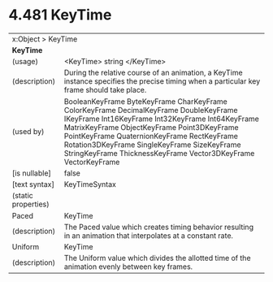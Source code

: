 <html dir="LTR" xmlns:mshelp="http://msdn.microsoft.com/mshelp" xmlns:ddue="http://ddue.schemas.microsoft.com/authoring/2003/5" xmlns:xlink="http://www.w3.org/1999/xlink" xmlns:tool="http://www.microsoft.com/tooltip">

<body>
 <input type="hidden" id="userDataCache" class="userDataStyle">
 <input type="hidden" id="hiddenScrollOffset">
 <img id="dropDownImage" style="display:none; height:0; width:0;" src="../local/drpdown.gif">
 <img id="dropDownHoverImage" style="display:none; height:0; width:0;" src="../local/drpdown_orange.gif">
 <img id="collapseImage" style="display:none; height:0; width:0;" src="../local/collapse.gif">
 <img id="expandImage" style="display:none; height:0; width:0;" src="../local/exp.gif">
 <img id="collapseAllImage" style="display:none; height:0; width:0;" src="../local/collall.gif">
 <img id="expandAllImage" style="display:none; height:0; width:0;" src="../local/expall.gif">
 <img id="copyImage" style="display:none; height:0; width:0;" src="../local/copycode.gif">
 <img id="copyHoverImage" style="display:none; height:0; width:0;" src="../local/copycodeHighlight.gif">
 <div id="header"><h1 class="heading">4.481 KeyTime</h1></div>

 <div id="mainSection">
 <div id="mainBody">
 <div id="allHistory" class="saveHistory" onsave="saveAll()" onload="loadAll()"></div>
 <p xmlns:wsd="http://wsdev.schemas.microsoft.com/authoring/2008/2" xmlns:msxsl="urn:schemas-microsoft-com:xslt" xmlns:script="urn:script" xmlns:build="urn:build">
 </p>
 <div id="sectionSection0" class="section" name="collapseableSection">
 <content xmlns="http://ddue.schemas.microsoft.com/authoring/2003/5" xmlns:wsd="http://wsdev.schemas.microsoft.com/authoring/2008/2" xmlns:msxsl="urn:schemas-microsoft-com:xslt" xmlns:script="urn:script" xmlns:build="urn:build">
 </content>
 </div>
 <div id="sectionSection1" class="section" name="collapseableSection">
 <content xmlns="http://ddue.schemas.microsoft.com/authoring/2003/5" xmlns:wsd="http://wsdev.schemas.microsoft.com/authoring/2008/2" xmlns:msxsl="urn:schemas-microsoft-com:xslt" xmlns:script="urn:script" xmlns:build="urn:build">
 <table class="ProtocolAuthoredTable" xmlns="">
 <tr><td colspan="2">
<mshelp:link keywords="86913f34-aa06-4c94-9f09-83936a822fd8" tabindex="0">x:Object</mshelp:link> &gt; <mshelp:link keywords="25b9097d-1c89-43c8-a2f6-6597ba68dc3c" tabindex="0">KeyTime</mshelp:link> </td>
 </tr>
 <tr><td colspan="2">
 <b>
KeyTime </b>
 </td>
 </tr>
 <tr><td><div class="indent0">(usage)</div></td>
 <td>&lt;KeyTime&gt; string &lt;/KeyTime&gt; </td>
 </tr>
 <tr><td><div class="indent0">(description)</div></td>
 <td>During the relative course of an animation, a KeyTime instance specifies the precise timing when a particular key frame should take place. </td>
 </tr>
 <tr><td><div class="indent0">(used by)</div></td>
 <td><mshelp:link keywords="92bd3305-08ba-4dda-ad10-acaac00c8dc5" tabindex="0">BooleanKeyFrame</mshelp:link> <mshelp:link keywords="9bb3fe07-f966-440f-8619-6f782f64941a" tabindex="0">ByteKeyFrame</mshelp:link> <mshelp:link keywords="68d37955-5b74-4589-8463-7276caf3ea56" tabindex="0">CharKeyFrame</mshelp:link> <mshelp:link keywords="e8ac07fc-30e1-471e-8744-e3203c2aa278" tabindex="0">ColorKeyFrame</mshelp:link> <mshelp:link keywords="27b17d3b-86bb-405a-b3a3-3a7d56114cfe" tabindex="0">DecimalKeyFrame</mshelp:link> <mshelp:link keywords="f07e1e5d-fb3e-4e7d-bf77-22f6a97a4791" tabindex="0">DoubleKeyFrame</mshelp:link> <mshelp:link keywords="053d94fb-c976-42f2-a595-229dcf93590a" tabindex="0">IKeyFrame</mshelp:link> <mshelp:link keywords="fa73487f-889c-431c-af99-58643588c5c4" tabindex="0">Int16KeyFrame</mshelp:link> <mshelp:link keywords="37251b67-7859-4bfd-8304-08ac2087f321" tabindex="0">Int32KeyFrame</mshelp:link> <mshelp:link keywords="54911b29-a006-4942-8390-66efafc3810a" tabindex="0">Int64KeyFrame</mshelp:link> <mshelp:link keywords="96989038-e60d-4fd7-a59c-a6f481096530" tabindex="0">MatrixKeyFrame</mshelp:link> <mshelp:link keywords="5f423804-b1f6-474e-83d0-6fefd1a76095" tabindex="0">ObjectKeyFrame</mshelp:link> <mshelp:link keywords="6f26a6c6-cdf2-44f0-9cc3-f3d447f9b90b" tabindex="0">Point3DKeyFrame</mshelp:link> <mshelp:link keywords="298890db-a556-4ac3-adae-92f5a2bc3945" tabindex="0">PointKeyFrame</mshelp:link> <mshelp:link keywords="a04a80ef-8f7b-4188-9a5a-6dca7602ec04" tabindex="0">QuaternionKeyFrame</mshelp:link> <mshelp:link keywords="a940ec29-ef0f-4de9-aa9b-7e7757f863cc" tabindex="0">RectKeyFrame</mshelp:link> <mshelp:link keywords="c6a05020-6db5-4d1c-9953-db708c8a12ff" tabindex="0">Rotation3DKeyFrame</mshelp:link> <mshelp:link keywords="d4817382-ce81-48e5-b7de-c9b153d7f097" tabindex="0">SingleKeyFrame</mshelp:link> <mshelp:link keywords="c22c65e2-3425-42cb-b2c4-83bbcde0b9f1" tabindex="0">SizeKeyFrame</mshelp:link> <mshelp:link keywords="79d53681-b1c5-450c-8535-7df4264b29ed" tabindex="0">StringKeyFrame</mshelp:link> <mshelp:link keywords="b656295d-0687-4b3a-9a6f-65dbdb02a0d4" tabindex="0">ThicknessKeyFrame</mshelp:link> <mshelp:link keywords="1ca124be-4c23-4ac3-9855-c8fff6b4a5f2" tabindex="0">Vector3DKeyFrame</mshelp:link> <mshelp:link keywords="ceb15b1b-b6ec-492d-8320-6e512af6f61b" tabindex="0">VectorKeyFrame</mshelp:link> </td>
 </tr>
 <tr><td><div class="indent0">[is nullable]</div></td>
 <td>false </td>
 </tr>
 <tr><td><div class="indent0">[text syntax]</div></td>
 <td><mshelp:link keywords="56f7d8eb-f47a-482e-abce-a17fe3d453f0" tabindex="0">KeyTimeSyntax</mshelp:link> </td>
 </tr>
 <tr><td><div class="indent0">(static properties)</div></td>
 <td> </td>
 </tr>
 <tr><td><div class="indent2">Paced</div></td>
 <td><mshelp:link keywords="25b9097d-1c89-43c8-a2f6-6597ba68dc3c" tabindex="0">KeyTime</mshelp:link> </td>
 </tr>
 <tr><td><div class="indent4">(description)</div></td>
 <td>The Paced value which creates timing behavior resulting in an animation that interpolates at a constant rate. </td>
 </tr>
 <tr><td><div class="indent2">Uniform</div></td>
 <td><mshelp:link keywords="25b9097d-1c89-43c8-a2f6-6597ba68dc3c" tabindex="0">KeyTime</mshelp:link> </td>
 </tr>
 <tr><td><div class="indent4">(description)</div></td>
 <td>The Uniform value which divides the allotted time of the animation evenly between key frames. </td>
 </tr>
</table>
 </content>
 </div>
 <!--[if gte IE 5]>
 <tool:tip element="languageFilterToolTip" avoidmouse="false"/>
 <![endif]-->
 </div>
 <a name="feedback"></a><span></span>
 </div>
</body></html>
